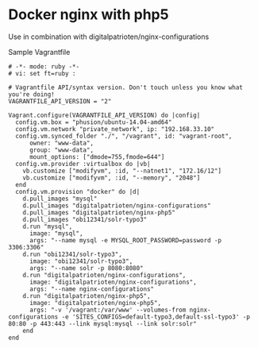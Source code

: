 # Docker nginx with php5
Use in combination with digitalpatrioten/nginx-configurations

Sample Vagrantfile

	# -*- mode: ruby -*-
	# vi: set ft=ruby :
	
	# Vagrantfile API/syntax version. Don't touch unless you know what you're doing!
	VAGRANTFILE_API_VERSION = "2"
	
	Vagrant.configure(VAGRANTFILE_API_VERSION) do |config|
	  config.vm.box = "phusion/ubuntu-14.04-amd64"
	  config.vm.network "private_network", ip: "192.168.33.10"
	  config.vm.synced_folder "./", "/vagrant", id: "vagrant-root",
	      owner: "www-data",
	      group: "www-data",
	      mount_options: ["dmode=755,fmode=644"]
	  config.vm.provider :virtualbox do |vb|
	    vb.customize ["modifyvm", :id, "--natnet1", "172.16/12"]
	    vb.customize ["modifyvm", :id, "--memory", "2048"]
	  end
	  config.vm.provision "docker" do |d|
	    d.pull_images "mysql"
	    d.pull_images "digitalpatrioten/nginx-configurations"
	    d.pull_images "digitalpatrioten/nginx-php5"
	    d.pull_images "obi12341/solr-typo3"
	    d.run "mysql",
	      image: "mysql",
	      args: "--name mysql -e MYSQL_ROOT_PASSWORD=password -p 3306:3306"
	    d.run "obi12341/solr-typo3",
	      image: "obi12341/solr-typo3",
	      args: "--name solr -p 8080:8080"
	    d.run "digitalpatrioten/nginx-configurations",
	      image: "digitalpatrioten/nginx-configurations",
	      args: "--name nginx-configurations"
	    d.run "digitalpatrioten/nginx-php5",
	      image: "digitalpatrioten/nginx-php5",
	      args: "-v '/vagrant:/var/www' --volumes-from nginx-configurations -e 'SITES_CONFIGS=default-typo3,default-ssl-typo3' -p 80:80 -p 443:443 --link mysql:mysql --link solr:solr"
	    end
	end
